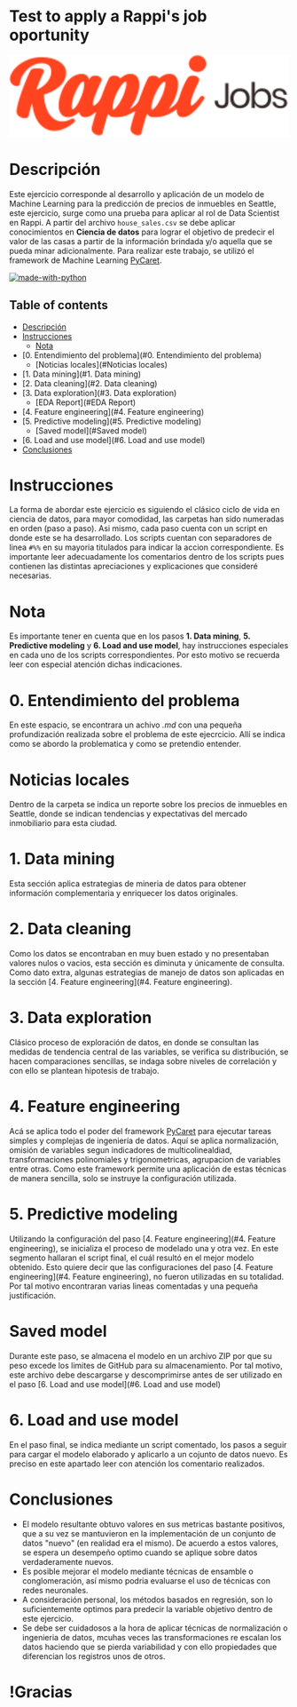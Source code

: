 # Test to apply a Rappi's job oportunity

<div>
  <p align="center">
    <img src="Images/logo-rappi.svg" width="800"> 
  </p>
</div>

# Descripción

Este ejercicio corresponde al desarrollo y aplicación de un modelo de Machine Learning para la predicción de precios de inmuebles en Seattle, este ejercicio, surge como una prueba para aplicar al rol de Data Scientist en Rappi. A partir del archivo `house_sales.csv` se debe aplicar conocimientos en **Ciencia de datos** para lograr el objetivo de predecir el valor de las casas a partir de la información brindada y/o aquella que se pueda minar adicionalmente. Para realizar este trabajo, se utilizó el framework de Machine Learning [PyCaret](https://github.com/pycaret/pycaret).

[![made-with-python](https://img.shields.io/badge/Made%20with-Python%203.8-1f425f.svg?logo=python)](https://www.python.org/)

## Table of contents

* [Descripción](#Descripción)
* [Instrucciones](#Instrucciones)
  + [Nota](#Nota)
* [0. Entendimiento del problema](#0. Entendimiento del problema)
  + [Noticias locales](#Noticias locales)
* [1. Data mining](#1. Data mining)
* [2. Data cleaning](#2. Data cleaning)
* [3. Data exploration](#3. Data exploration)
  + [EDA Report](#EDA Report)
* [4. Feature engineering](#4. Feature engineering)
* [5. Predictive modeling](#5. Predictive modeling)
  + [Saved model](#Saved model)
* [6. Load and use model](#6. Load and use model)
* [Conclusiones](#academic-publications)


# Instrucciones

La forma de abordar este ejercicio es siguiendo el clásico ciclo de vida en ciencia de datos, para mayor comodidad, las carpetas han sido numeradas en orden (paso a paso). Asi mismo, cada paso cuenta con un script en donde este se ha desarrollado. Los scripts cuentan con separadores de linea `#%%` en su mayoria titulados para indicar la accion correspondiente. Es importante leer adecuadamente los comentarios dentro de los scripts pues contienen las distintas apreciaciones y explicaciones que consideré necesarias.

# Nota
Es importante tener en cuenta que en los pasos **1. Data mining**, **5. Predictive modeling** y **6. Load and use model**, hay instrucciones especiales en cada uno de los scripts correspondientes. Por esto motivo se recuerda leer con especial atención dichas indicaciones.


# 0. Entendimiento del problema

En este espacio, se encontrara un achivo *.md* con una pequeña profundización realizada sobre el problema de este ejecrcicio. Allí se indica como se abordo la problematica y como se pretendio entender.

# Noticias locales
Dentro de la carpeta se indica un reporte sobre los precios de inmuebles en Seattle, donde se indican tendencias y expectativas del mercado inmobiliario para esta ciudad.


# 1. Data mining
Esta sección aplica estrategias de mineria de datos para obtener información complementaria y enriquecer los datos originales.


# 2. Data cleaning
Como los datos se encontraban en muy buen estado y no presentaban valores nulos o vacios, esta sección es diminuta y únicamente de consulta.
Como dato extra, algunas estrategias de manejo de datos son aplicadas en la sección [4. Feature engineering](#4. Feature engineering).


# 3. Data exploration
Clásico proceso de exploración de datos, en donde se consultan las medidas de tendencia central de las variables, se verifica su distribución, se hacen comparaciones sencillas, se indaga sobre niveles de correlación y con ello se plantean hipotesis de trabajo.

# 4. Feature engineering
Acá se aplica todo el poder del framework [PyCaret](https://github.com/pycaret/pycaret) para ejecutar tareas simples y complejas de ingeniería de datos. Aquí se aplica normalización, omisión de variables segun indicadores de multicolinealdiad, transformaciones polinomiales y trigonometricas, agrupacion de variables entre otras. Como este framework permite una aplicación de estas técnicas de manera sencilla, solo se instruye la configuración utilizada.


# 5. Predictive modeling
Utilizando la configuración del paso [4. Feature engineering](#4. Feature engineering), se inicializa el proceso de modelado una y otra vez. En este segmento hallaran el script final, el cuál resultó en el mejor modelo obtenido. Esto quiere decir que las configuraciones del paso [4. Feature engineering](#4. Feature engineering), no fueron utilizadas en su totalidad. Por tal motivo encontraran varias lineas comentadas y una pequeña justificación.

# Saved model
Durante este paso, se almacena el modelo en un archivo ZIP por que su peso excede los limites de GitHub para su almacenamiento. Por tal motivo, este archivo debe descargarse y descomprimirse antes de ser utilizado en el paso [6. Load and use model](#6. Load and use model)


# 6. Load and use model
En el paso final, se indica mediante un script comentado, los pasos a seguir para cargar el modelo elaborado y aplicarlo a un cojunto de datos nuevo. Es preciso en este apartado leer con atención los comentario realizados.


# Conclusiones
- El modelo resultante obtuvo valores en sus metricas bastante positivos, que a su vez se mantuvieron en la implementación de un conjunto de datos "nuevo" (en realidad era el mismo). De acuerdo a estos valores, se espera un desempeño optimo cuando se aplique sobre datos verdaderamente nuevos.
- Es posible mejorar el modelo mediante técnicas de ensamble o conglomeración, así mismo podria evaluarse el uso de técnicas con redes neuronales.
- A consideración personal, los métodos basados en regresión, son lo suficientemente optimos para predecir la variable objetivo dentro de este ejercicio.
- Se debe ser cuidadosos a la hora de aplicar técnicas de normalización o ingenieria de datos, mcuhas veces las transformaciones re escalan los datos haciendo que se pierda variabilidad y con ello propiedades que diferencian los registros unos de otros.

# !Gracias
